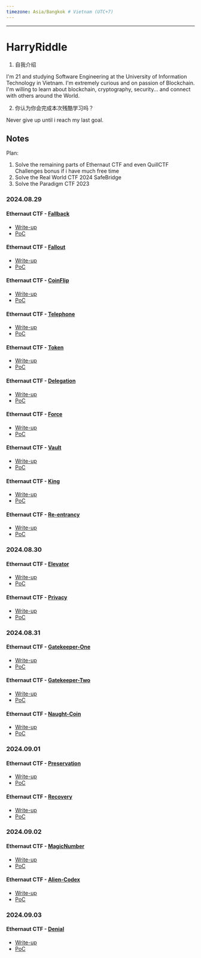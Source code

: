 ```yaml
---
timezone: Asia/Bangkok # Vietnam (UTC+7)
---
```


---

# HarryRiddle

1. 自我介绍

I'm 21 and studying Software Engineering at the University of Information Technology in Vietnam. I'm extremely curious and on passion of Blockchain. I'm willing to learn about blockchain, cryptography, security... and connect with others around the World.

2. 你认为你会完成本次残酷学习吗？

Never give up until i reach my last goal.

## Notes

Plan:

1. Solve the remaining parts of Ethernaut CTF and even QuillCTF Challenges bonus if i have much free time
2. Solve the Real World CTF 2024 SafeBridge
3. Solve the Paradigm CTF 2023

<!-- Content_START -->

### 2024.08.29

#### Ethernaut CTF - [Fallback](https://ethernaut.openzeppelin.com/level/0x3c34A342b2aF5e885FcaA3800dB5B205fEfa3ffB)

- [Write-up](./Writeup/HarryRiddle/Ethernaut-CTF.md#L3)
- [PoC](./Writeup/HarryRiddle/Ethernaut-CTF/test/Fallback.t.sol)

#### Ethernaut CTF - [Fallout](https://ethernaut.openzeppelin.com/level/0x676e57FdBbd8e5fE1A7A3f4Bb1296dAC880aa639)

- [Write-up](./Writeup/HarryRiddle/Ethernaut-CTF.md#L14)
- [PoC](./Writeup/HarryRiddle/Ethernaut-CTF/test/Fallout.t.sol)

#### Ethernaut CTF - [CoinFlip](https://ethernaut.openzeppelin.com/level/0xA62fE5344FE62AdC1F356447B669E9E6D10abaaF)

- [Write-up](./Writeup/HarryRiddle/Ethernaut-CTF.md#L27)
- [PoC](./Writeup/HarryRiddle/Ethernaut-CTF/test/CoinFlip.t.sol)

#### Ethernaut CTF - [Telephone](https://ethernaut.openzeppelin.com/level/0x2C2307bb8824a0AbBf2CC7D76d8e63374D2f8446)

- [Write-up](./Writeup/HarryRiddle/Ethernaut-CTF.md#L33)
- [PoC](./Writeup/HarryRiddle/Ethernaut-CTF/test/Telephone.t.sol)

#### Ethernaut CTF - [Token](https://ethernaut.openzeppelin.com/level/0x478f3476358Eb166Cb7adE4666d04fbdDB56C407)

- [Write-up](./Writeup/HarryRiddle/Ethernaut-CTF.md#L37)
- [PoC](./Writeup/HarryRiddle/Ethernaut-CTF/test/Token.t.sol)

#### Ethernaut CTF - [Delegation](https://ethernaut.openzeppelin.com/level/0x73379d8B82Fda494ee59555f333DF7D44483fD58)

- [Write-up](./Writeup/HarryRiddle/Ethernaut-CTF.md#L43)
- [PoC](./Writeup/HarryRiddle/Ethernaut-CTF/test/Delegation.t.sol)

#### Ethernaut CTF - [Force](https://ethernaut.openzeppelin.com/level/0xb6c2Ec883DaAac76D8922519E63f875c2ec65575)

- [Write-up](./Writeup/HarryRiddle/Ethernaut-CTF.md#L47)
- [PoC](./Writeup/HarryRiddle/Ethernaut-CTF/test/Force.t.sol)

#### Ethernaut CTF - [Vault](https://ethernaut.openzeppelin.com/level/0xB7257D8Ba61BD1b3Fb7249DCd9330a023a5F3670)

- [Write-up](./Writeup/HarryRiddle/Ethernaut-CTF.md#L51)
- [PoC](./Writeup/HarryRiddle/Ethernaut-CTF/test/Vault.t.sol)

#### Ethernaut CTF - [King](https://ethernaut.openzeppelin.com/level/0x3049C00639E6dfC269ED1451764a046f7aE500c6)

- [Write-up](./Writeup/HarryRiddle/Ethernaut-CTF.md#L62)
- [PoC](./Writeup/HarryRiddle/Ethernaut-CTF/test/King.t.sol)

#### Ethernaut CTF - [Re-entrancy](https://ethernaut.openzeppelin.com/level/0x2a24869323C0B13Dff24E196Ba072dC790D52479)

- [Write-up](./Writeup/HarryRiddle/Ethernaut-CTF.md#L66)
- [PoC](./Writeup/HarryRiddle/Ethernaut-CTF/test/Reentrance.t.sol)

### 2024.08.30

#### Ethernaut CTF - [Elevator](https://ethernaut.openzeppelin.com/level/0x6DcE47e94Fa22F8E2d8A7FDf538602B1F86aBFd2)

- [Write-up](./Writeup/HarryRiddle/Ethernaut-CTF.md#L70)
- [PoC](./Writeup/HarryRiddle/Ethernaut-CTF/test/Elevator.t.sol)

#### Ethernaut CTF - [Privacy](https://ethernaut.openzeppelin.com/level/0x131c3249e115491E83De375171767Af07906eA36)

- [Write-up](./Writeup/HarryRiddle/Ethernaut-CTF.md#L74)
- [PoC](./Writeup/HarryRiddle/Ethernaut-CTF/test/Privacy.t.sol)

### 2024.08.31

#### Ethernaut CTF - [Gatekeeper-One](https://ethernaut.openzeppelin.com/level/0xb5858B8EDE0030e46C0Ac1aaAedea8Fb71EF423C)

- [Write-up](./Writeup/HarryRiddle/Ethernaut-CTF.md#L78)
- [PoC](./Writeup/HarryRiddle/Ethernaut-CTF/test/GatekeeperOne.t.sol)

#### Ethernaut CTF - [Gatekeeper-Two](https://ethernaut.openzeppelin.com/level/0x0C791D1923c738AC8c4ACFD0A60382eE5FF08a23)

- [Write-up](./Writeup/HarryRiddle/Ethernaut-CTF.md#L125)
- [PoC](./Writeup/HarryRiddle/Ethernaut-CTF/test/GatekeeperTwo.t.sol)

#### Ethernaut CTF - [Naught-Coin](https://ethernaut.openzeppelin.com/level/0x80934BE6B8B872B364b470Ca30EaAd8AEAC4f63F)

- [Write-up](./Writeup/HarryRiddle/Ethernaut-CTF.md#L158)
- [PoC](./Writeup/HarryRiddle/Ethernaut-CTF/test/NaughtCoin.t.sol)

### 2024.09.01

#### Ethernaut CTF - [Preservation](https://ethernaut.openzeppelin.com/level/0x7ae0655F0Ee1e7752D7C62493CEa1E69A810e2ed)

- [Write-up](./Writeup/HarryRiddle/Ethernaut-CTF.md#L162)
- [PoC](./Writeup/HarryRiddle/Ethernaut-CTF/test/Preservation.t.sol)

#### Ethernaut CTF - [Recovery](https://ethernaut.openzeppelin.com/level/0xAF98ab8F2e2B24F42C661ed023237f5B7acAB048)

- [Write-up](./Writeup/HarryRiddle/Ethernaut-CTF.md#L185)
- [PoC](./Writeup/HarryRiddle/Ethernaut-CTF/test/Recovery.t.sol)

### 2024.09.02

#### Ethernaut CTF - [MagicNumber](https://ethernaut.openzeppelin.com/level/0x2132C7bc11De7A90B87375f282d36100a29f97a9)

- [Write-up](./Writeup/HarryRiddle/Ethernaut-CTF.md#L191)
- [PoC](./Writeup/HarryRiddle/Ethernaut-CTF/test/MagicNumber.t.sol)

#### Ethernaut CTF - [Alien-Codex](https://ethernaut.openzeppelin.com/level/0x0BC04aa6aaC163A6B3667636D798FA053D43BD11)

- [Write-up](./Writeup/HarryRiddle/Ethernaut-CTF.md#195)
- [PoC](./Writeup/HarryRiddle/Ethernaut-CTF/test/AlienCodex.t.sol)

### 2024.09.03

#### Ethernaut CTF - [Denial](https://ethernaut.openzeppelin.com/level/0x2427aF06f748A6adb651aCaB0cA8FbC7EaF802e6)

- [Write-up](./Writeup/HarryRiddle/Ethernaut-CTF.md#215)
- [PoC](./Writeup/HarryRiddle/Ethernaut-CTF/test/Denial.t.sol)

<!-- Content_END -->
